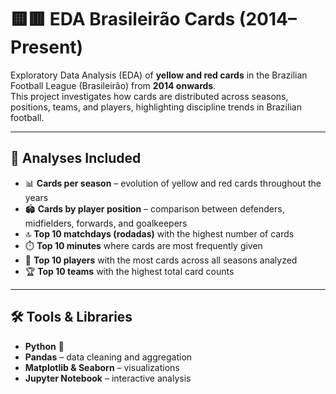 # 🟨🟥 EDA Brasileirão Cards (2014–Present)

Exploratory Data Analysis (EDA) of **yellow and red cards** in the Brazilian Football League (Brasileirão) from **2014 onwards**.  
This project investigates how cards are distributed across seasons, positions, teams, and players, highlighting discipline trends in Brazilian football.

---

## 📌 Analyses Included

- 📊 **Cards per season** – evolution of yellow and red cards throughout the years  
- 🏟️ **Cards by player position** – comparison between defenders, midfielders, forwards, and goalkeepers  
- 🔝 **Top 10 matchdays (rodadas)** with the highest number of cards  
- ⏱️ **Top 10 minutes** where cards are most frequently given  
- 👤 **Top 10 players** with the most cards across all seasons analyzed  
- 🏆 **Top 10 teams** with the highest total card counts  

---

## 🛠️ Tools & Libraries

- **Python** 🐍  
- **Pandas** – data cleaning and aggregation  
- **Matplotlib & Seaborn** – visualizations  
- **Jupyter Notebook** – interactive analysis  
